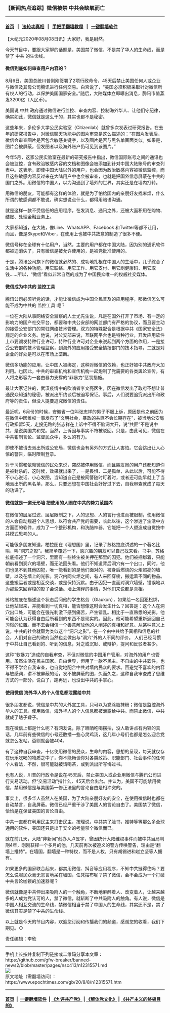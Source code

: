 ### 【新闻热点追踪】微信被禁 中共会缺氧而亡
------------------------

#### [首页](https://github.com/gfw-breaker/banned-news2/blob/master/README.md) &nbsp;&nbsp;|&nbsp;&nbsp; [法轮功真相](https://github.com/begood0513/basic/blob/master/README.md)  &nbsp;&nbsp;|&nbsp;&nbsp; [手把手翻墙教程](https://github.com/gfw-breaker/guides/wiki)  &nbsp;&nbsp;|&nbsp;&nbsp; [一键翻墙软件](https://github.com/gfw-breaker/nogfw/blob/master/README.md)  



<div><p>
 【大纪元2020年08月08日讯】大家好，我是尉然。
</p>
<p>
 今天节目中，要跟大家聊的话题是，美国禁了微信，不是禁了华人的生命线，而是禁了
 <ok href="https://www.epochtimes.com/gb/tag/%E4%B8%AD%E5%85%B1.html">
  中共
 </ok>
 的生命线。
</p>
<p>
</p>
<h4>
 微信到底如何审查用户内容的？
</h4>
<p>
 8月6日，美国总统川普刚刚签署了2项行政命令，45天后禁止美国任何人或企业与微信及其母公司腾讯进行任何交易。白宫说了，“美国必须积极采取针对微信所有权人的行动，以保护美国国家安全。”随后，大陆媒体立即曝出消息，腾讯市值蒸发3200亿（人民币）。
</p>
<p>
 美国说
 <ok href="https://www.epochtimes.com/gb/tag/%E4%B8%AD%E5%85%B1.html">
  中共
 </ok>
 政府通过微信进行监控、审查内容、控制海外华人、让他们守纪律，确实如此，微信就是这么干的，其实也都不是秘密。
</p>
<p>
 这些年来，多伦多大学公民实验室（Citizenlab）就曾多次发表过研究报告。在去年的研究报告中，对微信聊天功能中的图片审查是这么描述的：“在图片发表后，微信会审查图片是否包含敏感关键字，以及图片是否与黑名单画面类似。如果是，图片会被屏蔽，但发图者以及海外账户仍可见到该图片。”
</p>
<p>
 今年5月，这家公民实验室在最新的研究报告中指出，微信国际账号之间的通讯也会被监控，含有政治敏感内容的文档和图像会被添加到针对中国大陆账号的审查列表中。这表示，即使中国大陆以外的用户，也会因为政治敏感内容被微信监控，而且这些敏感内容反过来在大陆用户中也会被审查，也就是把国外信息屏蔽在中共的国门之外。用微信的中国人，以为沟通到了墙外的世界，其实还是在墙内打转。
</p>
<p>
 用微信的朋友，可能都有这样的体验，就是为了怕给国内的亲朋好友找麻烦，什么所谓的敏感词都不敢说，确实想说点什么，都得用暗语沟通。
</p>
<p>
 就是这样一款不受信任的应用程序，在发消息、通讯之外，还被大面积用在购物、结账、处理金融业务上。
</p>
<p>
 大家都知道，在大陆，像Line、WhatsAPP、Facebook 和Twitter等都不让用，而且，像是Skype和Viber，在使用上也被中共故意的制造了很多不便。
</p>
<p>
 微信号称在全球有十亿用户，当然，主要的用户都在中国大陆，因为别的通讯软件都被迫消失了，只有微信是被允许使用的，是被党批准使用的。
</p>
<p>
 于是，腾讯公司旗下的微信就必然的、成功地扎根在中国人的生活中，几乎综合了生活中的各种功能，用它联络、用它工作、用它支付、用它刷健康码、用它取钱……所以，“微信”看似非常自然的成为了中国民众唯一的权威社交媒体。
</p>
<h4>
 微信成为中共的
 <ok href="https://www.epochtimes.com/gb/tag/%E7%9B%91%E6%8E%A7%E5%B7%A5%E5%85%B7.html">
  监控工具
 </ok>
</h4>
<p>
 腾讯公司必须听党的话，才能让微信成为中国全民普及的应用程序，那微信怎么可能不成为中共的
 <ok href="https://www.epochtimes.com/gb/tag/%E7%9B%91%E6%8E%A7%E5%B7%A5%E5%85%B7.html">
  监控工具
 </ok>
 呢？
</p>
<p>
 一位在大陆从事网络安全监察的人士尤先生说，凡是在国外打开了市场、有一定的影响力的国产社交平台，都要和中共公安部的网监部门有严格的协议，而且要主动的接受公安部门的常驻网络技术管理。双方的特殊配合是根据中共《国家安全法》规定的企业义务。他说，对公安部来说，互联网平台也是特种行业，开发应用软件上市要颁发特种行业许可，特种行业许可对企业来说起到两个方面的作用，一是接受公安部的技术管理监察，到海外的应用接受安全情报部门的技术指导，二就是对企业的好处是可以在市场上垄断。
</p>
<p>
 微信多功能的应用，让中国人被绑定，这种对微信的依赖，也正好被中共政府大加利用。也因此，中共的审查机构和宣传机构一起炮制了党需要的各类舆论宣传，有人将之形容为一套由暴力支撑的“非暴力”惩罚措施。
</p>
<p>
 最让大家记住的，武汉疫情中的吹哨者李文亮医生，因在微信发出了政府不想让普通民众知道的秘密，被派出所约谈后被迫写保证。事后，人们说要追究派出所和政府等的责任，但没人提要追究微信的责任。
</p>
<p>
 最近呢，6月份的时候，安徽省一位叫张志祥的男子不服上诉，原因是他之前因为在微信中因维权一事发布了“文明社会，暴政的共匪不会长期存在”，被当地公安局行政扣留5天，走投无路的张志祥在上诉中不得不脑洞大开，说“共匪”不是说中共，是说美国共和党。当然，上诉因与事实不符被驳回。只是，由此可见，微信在中共钳制言论、监督民众中，多么的有力。
</p>
<p>
 即使不被请去派出所或公安局，微信也会有另外的方式让人害怕。它会跳出让人心惊的警告，临时限制登录。
</p>
<p>
 对于习惯和依赖微信的民众来说，突然被停用微信，而且朋友圈的用户还都知道你是被封杀的，这时候，效果就出来了，一是畏惧、二是孤单，从此以后，可能不得不小心说话、小心发图，当知道自己是被网警随时盯着时，或者还可能早就上了当地派出所的黑名单，那么，只要还想在中国社会好好过下去，自我审查就成了每天的功课了。
</p>
<h4>
 微信就是一道无形墙 把使用的人圈在中共的势力范围内
</h4>
<p>
 在微信的层层过滤、层层限制之下，人的思想、人的言行也进而被限制，使用微信的人会自动规避个人思想，以符合共产党的需要，长此以往，这个渗透了生活中方方面面的软件，成为了一个整形机构，和洗脑神器，它能把一个人塑造成自觉按中共模式思考的人。
</p>
<p>
 可能很多朋友知道，柏拉图在《理想国》里，记录了苏格拉底讲述的一个著名比喻，叫“洞穴之影”。我简单覆述一下，感兴趣的朋友可以自己找来看。书中，苏格拉底描述了一个洞穴，里面有一些终生被关押在那里的囚犯。他们被捆绑着，只能朝前看到洞穴的墙壁，而无法回头看。他们不知道背后洞穴有一个出口，同时，他们也见不到其他囚犯，唯一能看到的是他们面对的、被身后燃烧的火炬照亮的墙壁，以及在墙上的光影。洞穴内同火炬之间，有人来回穿梭，搬运着不同的物品。这些搬运者或是相互交谈，或是保持沉默。由于囚犯一直面对洞穴墙壁，错误地以为那些来回穿梭的影子会说话。墙上演绎的事情，对他们来说都是真相。
</p>
<p>
 苏格拉底在描述这个状态后问他的学生格劳（Glaukon），如果给一名囚犯松绑，让他站起来，并能看到一切真相，能否想像这时会发生什么？回答是：这个人在洞穴出口处，可能会在强光刺激下感到痛苦，产生错乱。相比于一直熟悉的光影，他可能会认为获得自由后所看到的东西不是现实的。因此，他可能希望重新返回自己习惯的位置。而不去会相信一个善意解放他的人阐述的真相和好意。从某种意义上说，中共的社会就颇为类似这个“洞穴之影”。在一个由中共给予真相和信息的社会，人们对自己的政府当然也会做出与“洞穴”外的人不同的评价。 人们已经习惯于中共让自己看到的、听到的信息，对之或沉默、或辩护，提问和反驳者甚少。
</p>
<p>
 这种“软暴力”造成的自我审查，不但对微信的中国用户管用，对海外的用户也管用。虽然生活在民主国家、自由世界，但用了一款不民主、不自由的中共软件，也不得不学会自我审查，也自觉地配合中共对墙内民众的要求。回避党不喜欢的内容与敏感词，讲不被屏蔽的话，发不被屏蔽的图，久而久之，这种自我审查成了思维方式的一部分。说白了，跑再远，也没出中共的手掌心。
</p>
<h4>
 使用微信 海外华人的个人信息都泄露给中共
</h4>
<p>
 很多朋友都说，微信是中共的大外宣工具，只可以为党涂脂抹粉；微信是监控海外华人的工具。使用微信，海外华人的个人信息都被泄露给中共。而禁止微信，中共就成了瞎子聋子。
</p>
<p>
 现在微信上都是什么呢？有网友说，除了晒晒吃喝摆拍，没人敢讲点有内容的真话，几年前有些微信的小号还散播一些心灵鸡汤，这几年小号们也都是怎么迎合党就怎么发帖，否则就会被404。
</p>
<p>
 有了这种自我审查，十亿使用微信的民众，生命的内容，思想的呈现，每天就仅存在玩乐吃喝的物质之中了，你不能畅谈你对各类政策、职能部门、社会事件的任何个人看法，不然，很可能就被请喝茶，或到派出所写悔过书。
</p>
<p>
 也有人说，川普的行政令是说在45天后，禁止美国人或企业用微信与腾讯公司进行交易活动。但“交易活动”指什么，45天后会出台。并认为，美国不可能禁用微信，禁用微信是与美国第一修正法里的言论自由是相冲突的。
</p>
<p>
 事实上，很多华人虽然人在美国，为了大陆亲朋好友的安全，在使用微信时也都在自动禁言，自我屏蔽。微信已经严重干涉了美国人的言论自由了。美国禁了微信，恰恰是在保证美国的言论自由。
</p>
<p>
 中共一直都在利用民主来打击民主，按理说，中共禁了脸书，推特等等那么多全球通用的软件，美国还只是出于安全的考量禁个微信而已。
</p>
<p>
 就在前几天，大陆“非新闻”创办人卢昱宇，曾因统计大陆维权事件而被中共当局判刑4年，刚刚获释一个多月的他，几天前再次被遵义的警方传唤警告，理由是“翻墙上推特”。在墙国，翻墙是一种特权，而不是人权，只有胡锡进和赵立坚等人拥有。
</p>
<p>
 如果更多的国家联合起来，都禁用微信、抖音等应用程序，不知中共挺得住吗？要怎么说服民众毫无怨言地呆在墙国，任凭摆布呢？禁了微信，会不会成为一个打破中共言论枷锁的加速器呢？
</p>
<p>
 微信就像是中共伸出来吸附人的一个触角，不断地麻醉着人、改变着人，让越来越多的人成为党认可的人，禁了微信，就斩断了中共吸附人的触角。有人说，微信是中国人相互交流的生命线，禁微信相当于禁了中国人的生命线，其实还不是，禁了微信其实是禁了中共的生命线。
</p>
<p>
 以上就是今天的节目内容，欢迎您订阅和传播我们的频道，感谢您的收看，我们下期见。◇
</p>
<p>
 责任编辑：李欣
</p>
</div>
<hr/>
手机上长按并复制下列链接或二维码分享本文章：<br/>
https://github.com/gfw-breaker/banned-news2/blob/master/pages/nsc413/n12315571.md <br/>
<a href='https://github.com/gfw-breaker/banned-news2/blob/master/pages/nsc413/n12315571.md'><img src='https://github.com/gfw-breaker/banned-news2/blob/master/pages/nsc413/n12315571.md.png'/></a> <br/>
原文地址（需翻墙访问）：https://www.epochtimes.com/gb/20/8/8/n12315571.htm


------------------------
#### [首页](https://github.com/gfw-breaker/banned-news2/blob/master/README.md) &nbsp;|&nbsp; [一键翻墙软件](https://github.com/gfw-breaker/nogfw/blob/master/README.md) &nbsp;| [《九评共产党》](https://github.com/gfw-breaker/9ping.md/blob/master/README.md#九评之一评共产党是什么) | [《解体党文化》](https://github.com/gfw-breaker/jtdwh.md/blob/master/README.md) | [《共产主义的终极目的》](https://github.com/gfw-breaker/gczydzjmd.md/blob/master/README.md)


<img src='http://gfw-breaker.win/banned-news2/pages/nsc413/n12315571.md' width='0px' height='0px'/>